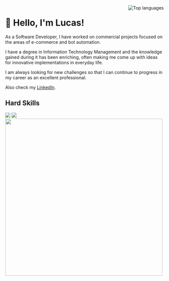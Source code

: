 <img src="https://github-readme-stats.vercel.app/api/top-langs/?username=lucasoliveirabr&layout=compact&theme=dark&size_weight=0.5&count_weight=0.5" alt="Top languages" align="right">

# 👋 Hello, I'm Lucas!

As a Software Developer, I have worked on commercial projects focused on the areas of e-commerce and bot automation.

I have a degree in Information Technology Management and the knowledge gained during it has been enriching, often making me come up with ideas for innovative implementations in everyday life.

I am always looking for new challenges so that I can continue to progress in my career as an excellent professional.

Also check my [LinkedIn](https://www.linkedin.com/in/lucas-oliveira-br/).

## Hard Skills

<img src="https://skillicons.dev/icons?i=java,js,ts,spring,react,nodejs">
<img src="https://skillicons.dev/icons?i=git,mysql,mongodb,androidstudio,postman,linux,docker">

<img src= "https://64.media.tumblr.com/2c551700bc0501aaca64fc6316abe140/a15a1cf8a4616f2a-ca/s400x600/05ccb753a73f4158abc271f4d7d24d141619ddbd.gifv" width="500px" align="center">
